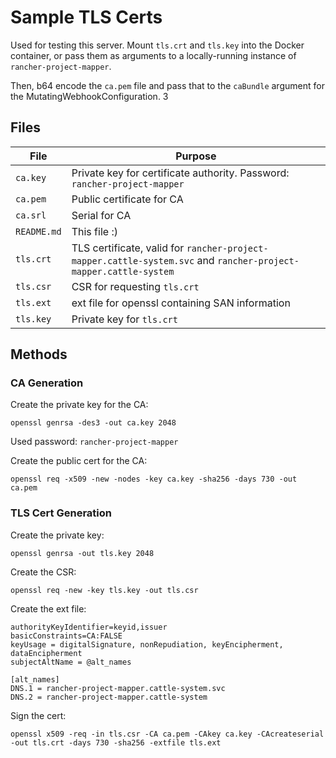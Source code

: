 # Sample TLS Certs

Used for testing this server. Mount `tls.crt` and `tls.key` into the Docker container, or pass
them as arguments to a locally-running instance of `rancher-project-mapper`.

Then, b64 encode the `ca.pem` file and pass that to the `caBundle` argument
for the MutatingWebhookConfiguration. 3

## Files

| File | Purpose | 
|------|---------|
| `ca.key` | Private key for certificate authority. Password: `rancher-project-mapper` |
| `ca.pem` | Public certificate for CA |
| `ca.srl` | Serial for CA |
| `README.md` | This file :) |
| `tls.crt` | TLS certificate, valid for `rancher-project-mapper.cattle-system.svc` and `rancher-project-mapper.cattle-system` |
| `tls.csr` | CSR for requesting `tls.crt` |
| `tls.ext` | ext file for openssl containing SAN information |
| `tls.key` | Private key for `tls.crt` |

## Methods

### CA Generation

Create the private key for the CA:

`openssl genrsa -des3 -out ca.key 2048`

Used password: `rancher-project-mapper`

Create the public cert for the CA:

`openssl req -x509 -new -nodes -key ca.key -sha256 -days 730 -out ca.pem`

### TLS Cert Generation

Create the private key:

`openssl genrsa -out tls.key 2048`

Create the CSR:

`openssl req -new -key tls.key -out tls.csr`

Create the ext file:

```text
authorityKeyIdentifier=keyid,issuer
basicConstraints=CA:FALSE
keyUsage = digitalSignature, nonRepudiation, keyEncipherment, dataEncipherment
subjectAltName = @alt_names

[alt_names]
DNS.1 = rancher-project-mapper.cattle-system.svc
DNS.2 = rancher-project-mapper.cattle-system
```

Sign the cert:

`openssl x509 -req -in tls.csr -CA ca.pem -CAkey ca.key -CAcreateserial -out tls.crt -days 730 -sha256 -extfile tls.ext`
